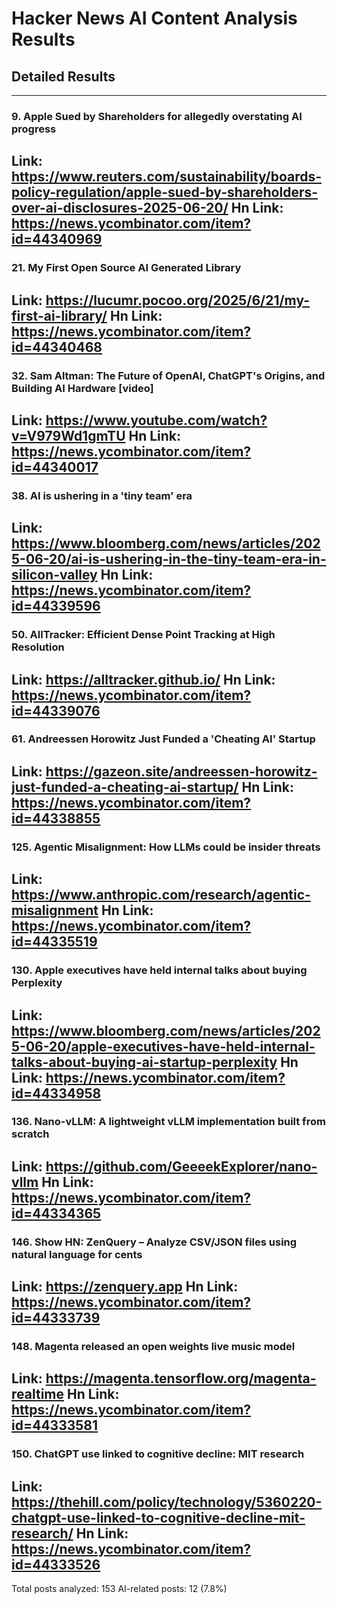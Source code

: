 # Hacker News AI Content Analysis Results

## Detailed Results

------
### 9. Apple Sued by Shareholders for allegedly overstating AI progress
Link: https://www.reuters.com/sustainability/boards-policy-regulation/apple-sued-by-shareholders-over-ai-disclosures-2025-06-20/
Hn Link: https://news.ycombinator.com/item?id=44340969
------
### 21. My First Open Source AI Generated Library
Link: https://lucumr.pocoo.org/2025/6/21/my-first-ai-library/
Hn Link: https://news.ycombinator.com/item?id=44340468
------
### 32. Sam Altman: The Future of OpenAI, ChatGPT's Origins, and Building AI Hardware [video]
Link: https://www.youtube.com/watch?v=V979Wd1gmTU
Hn Link: https://news.ycombinator.com/item?id=44340017
------
### 38. AI is ushering in a 'tiny team' era
Link: https://www.bloomberg.com/news/articles/2025-06-20/ai-is-ushering-in-the-tiny-team-era-in-silicon-valley
Hn Link: https://news.ycombinator.com/item?id=44339596
------
### 50. AllTracker: Efficient Dense Point Tracking at High Resolution
Link: https://alltracker.github.io/
Hn Link: https://news.ycombinator.com/item?id=44339076
------
### 61. Andreessen Horowitz Just Funded a 'Cheating AI' Startup
Link: https://gazeon.site/andreessen-horowitz-just-funded-a-cheating-ai-startup/
Hn Link: https://news.ycombinator.com/item?id=44338855
------
### 125. Agentic Misalignment: How LLMs could be insider threats
Link: https://www.anthropic.com/research/agentic-misalignment
Hn Link: https://news.ycombinator.com/item?id=44335519
------
### 130. Apple executives have held internal talks about buying Perplexity
Link: https://www.bloomberg.com/news/articles/2025-06-20/apple-executives-have-held-internal-talks-about-buying-ai-startup-perplexity
Hn Link: https://news.ycombinator.com/item?id=44334958
------
### 136. Nano-vLLM: A lightweight vLLM implementation built from scratch
Link: https://github.com/GeeeekExplorer/nano-vllm
Hn Link: https://news.ycombinator.com/item?id=44334365
------
### 146. Show HN: ZenQuery – Analyze CSV/JSON files using natural language for cents
Link: https://zenquery.app
Hn Link: https://news.ycombinator.com/item?id=44333739
------
### 148. Magenta released an open weights live music model
Link: https://magenta.tensorflow.org/magenta-realtime
Hn Link: https://news.ycombinator.com/item?id=44333581
------
### 150. ChatGPT use linked to cognitive decline: MIT research
Link: https://thehill.com/policy/technology/5360220-chatgpt-use-linked-to-cognitive-decline-mit-research/
Hn Link: https://news.ycombinator.com/item?id=44333526
------
Total posts analyzed: 153
AI-related posts: 12 (7.8%)

